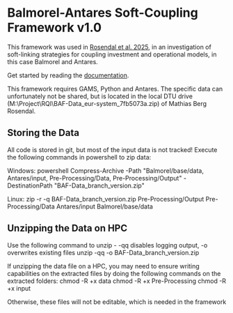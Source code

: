 # Balmorel-Antares Soft-Coupling Framework v1.0

This framework was used in [Rosendal et al. 2025](https://doi.org/10.1016/j.apenergy.2025.125512), in an investigation of soft-linking strategies for coupling investment and operational models, in this case Balmorel and Antares. 

Get started by reading the [documentation](https://github.com/Mathias157/balmorel-antares/blob/master/Documentation/Balmorel_Antares_Soft_Coupling_Framework_Documentation.pdf).

This framework requires GAMS, Python and Antares. 
The specific data can unfortunately not be shared, but is located in the local DTU drive (M:\Project\RQI\BAF-Data_eur-system_7fb5073a.zip) of Mathias Berg Rosendal.

## Storing the Data
All code is stored in git, but most of the input data is not tracked!
Execute the following commands in powershell to zip data:

Windows:
powershell Compress-Archive -Path "Balmorel/base/data, Antares/input, Pre-Processing/Data, Pre-Processing/Output" -DestinationPath "BAF-Data_branch_version.zip"

Linux:
zip -r -q BAF-Data_branch_version.zip Pre-Processing/Output Pre-Processing/Data Antares/input Balmorel/base/data

## Unzipping the Data on HPC
Use the following command to unzip - -qq disables logging output, -o overwrites existing files 
unzip -qq -o BAF-Data_branch_version.zip

If unzipping the data file on a HPC, you may need to ensure writing capabilities on the extracted files by doing the following commands on the extracted folders: 
chmod -R +x data
chmod -R +x Pre-Processing
chmod -R +x input

Otherwise, these files will not be editable, which is needed in the framework